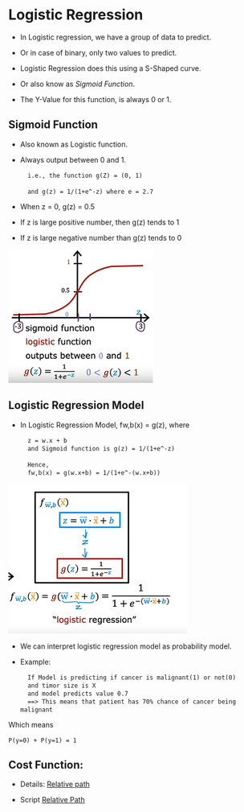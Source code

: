 # Logistic Regression

- In Logistic regression, we have a group of data to predict.
- Or in case of binary, only two values to predict.

- Logistic Regression does this using a S-Shaped curve.
- Or also know as <em>Sigmoid Function</em>.

- The Y-Value for this function, is always 0 or 1.

## Sigmoid Function

- Also known as Logistic function.

- Always output between 0 and 1.

        i.e., the function g(Z) = (0, 1)

        and g(z) = 1/(1+e^-z) where e = 2.7

- When z = 0, g(z) = 0.5

- If z is large positive number, then g(z) tends to 1

- If z is large negative number than g(z) tends to 0

![alt text](images/Sigmoid.png)


## Logistic Regression Model

- In Logistic Regression Model, fw,b(x) = g(z), where

        z = w.x + b
        and Sigmoid function is g(z) = 1/(1+e^-z)

        Hence,
        fw,b(x) = g(w.x+b) = 1/(1+e^-(w.x+b))

![alt text](images/Logistic-Reg-Model.png)



- We can interpret logistic regression model as probability model.

- Example:

        If Model is predicting if cancer is malignant(1) or not(0)
        and timor size is X
        and model predicts value 0.7
        ==> This means that patient has 70% chance of cancer being malignant

Which means

    P(y=0) + P(y=1) = 1


## Cost Function: 
- Details: [Relative path](/Coursera-AndrewNg/SupervisedML-RegressionAndClassification/Cost-Function/Cost-Function-For-Logisitic-Reg.md)

- Script [Relative Path](/Coursera-AndrewNg/SupervisedML-RegressionAndClassification/Cost-Function/scripts/Cost-Function-Logistic-Reg.py)